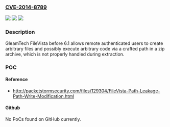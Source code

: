 ### [CVE-2014-8789](https://cve.mitre.org/cgi-bin/cvename.cgi?name=CVE-2014-8789)
![](https://img.shields.io/static/v1?label=Product&message=n%2Fa&color=blue)
![](https://img.shields.io/static/v1?label=Version&message=n%2Fa&color=blue)
![](https://img.shields.io/static/v1?label=Vulnerability&message=n%2Fa&color=brighgreen)

### Description

GleamTech FileVista before 6.1 allows remote authenticated users to create arbitrary files and possibly execute arbitrary code via a crafted path in a zip archive, which is not properly handled during extraction.

### POC

#### Reference
- http://packetstormsecurity.com/files/129304/FileVista-Path-Leakage-Path-Write-Modification.html

#### Github
No PoCs found on GitHub currently.

